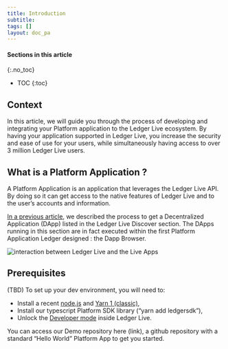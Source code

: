```yaml
---
title: Introduction
subtitle:
tags: []
layout: doc_pa
---
```


#### Sections in this article
{:.no_toc}
* TOC
{:toc}

## Context


In this article, we will guide you through the process of developing and integrating your Platform application to the Ledger Live ecosystem. By having your application supported in Ledger Live, you increase the security and ease of use for your users, while simultaneously having access to over 3 million Ledger Live users.

## What is a Platform Application ?

A Platform Application is an application that leverages the Ledger Live API. By doing so it can get access to the native features of Ledger Live and to the user’s accounts and information.

[In a previous article](https://developers.ledger.com/docs/dapp/introduction/), we described the process to get a Decentralized Application (DApp) listed in the Ledger Live Discover section. The DApps running in this section are in fact executed within the first Platform Application Ledger designed : the Dapp Browser.

![interaction between Ledger Live and the Live Apps](../images/ledger_live_interaction_live_apps.png "interaction between Ledger Live and the Live Apps")

## Prerequisites

(TBD) To set up your dev environment, you will need to:
- Install a recent [node.js](https://nodejs.org/) and [Yarn 1 (classic)](https://classic.yarnpkg.com/lang/en/),
- Install our typescript Platform SDK library (“yarn add ledgersdk”),
- Unlock the [Developer mode](../developer-mode) inside Ledger Live.

You can access our Demo repository here (link), a github repository with a standard “Hello World” Platform App to get you started.
